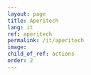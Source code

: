 ```yaml
---
layout: page
title: Aperitech
lang: it
ref: aperitech
permalink: /it/aperitech
image:
child_of_ref: actions
order: 2
---
```

